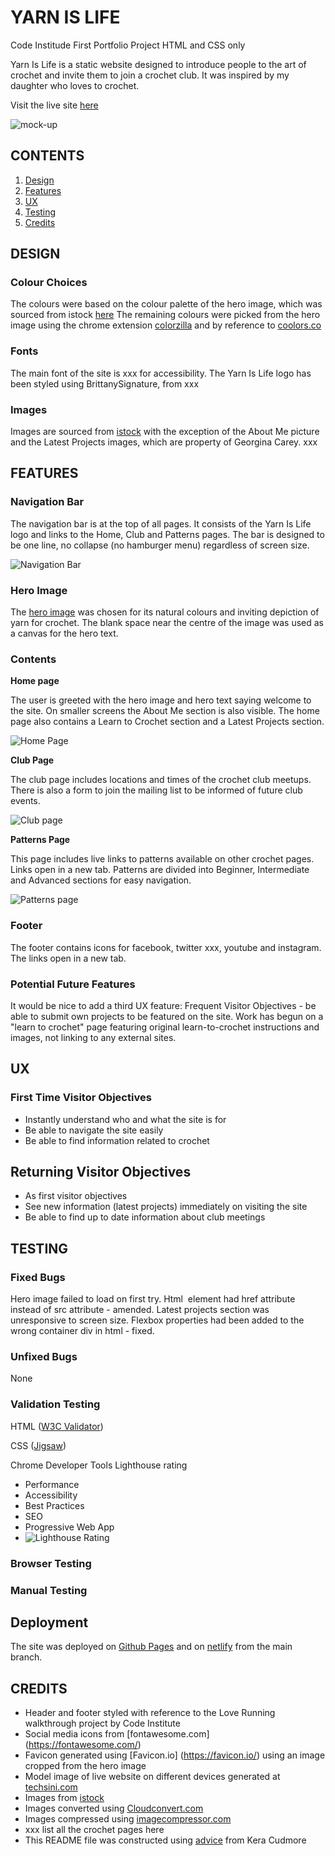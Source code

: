 # YARN IS LIFE
Code Institude First Portfolio Project HTML and CSS only

Yarn Is Life is a static website designed to introduce people to the art of crochet and invite them to join a crochet club. It was inspired by my daughter who loves to crochet.

Visit the live site [here](https://tori-coder.github.io/yarn-is-life/)

![mock-up](assets/images/readme-imgs/mock-up.png)

## CONTENTS
1. [Design](#design)
2. [Features](#features)
3. [UX](#ux)
4. [Testing](#testing)
5. [Credits](#credits) 

## DESIGN

### Colour Choices
The colours were based on the colour palette of the hero image, which was sourced from istock [here](https://www.istockphoto.com/es/foto/fondo-de-pasatiempo-artesanal-con-hilo-en-colores-naturales-gm1349994486-426293103)
The remaining colours were picked from the hero image using the chrome extension [colorzilla](https://chromewebstore.google.com/detail/colorzilla/bhlhnicpbhignbdhedgjhgdocnmhomnp) and by reference to [coolors.co](coolors.co)

### Fonts
The main font of the site is xxx for accessibility.
The Yarn Is Life logo has been styled using BrittanySignature, from xxx

### Images
Images are sourced from [istock](https://www.istockphoto.com/) with the exception of the About Me picture and the Latest Projects images, which are property of Georgina Carey. xxx

## FEATURES

### Navigation Bar
The navigation bar is at the top of all pages. It consists of the Yarn Is Life logo and links to the Home, Club and Patterns pages.
The bar is designed to be one line, no collapse (no hamburger menu) regardless of screen size.

![Navigation Bar]()

### Hero Image
The [hero image](https://www.istockphoto.com/es/foto/fondo-de-pasatiempo-artesanal-con-hilo-en-colores-naturales-gm1349994486-426293103) was chosen for its natural colours and inviting depiction of yarn for crochet. The blank space near the centre of the image was used as a canvas for the hero text.

### Contents

**Home page**

The user is greeted with the hero image and hero text saying welcome to the site. On smaller screens the About Me section is also visible. The home page also contains a Learn to Crochet section and a Latest Projects section.

![Home Page]()

**Club Page**

The club page includes locations and times of the crochet club meetups.
There is also a form to join the mailing list to be informed of future club events.

![Club page]()

**Patterns Page**

This page includes live links to patterns available on other crochet pages. Links open in a new tab.
Patterns are divided into Beginner, Intermediate and Advanced sections for easy navigation.

![Patterns page]()

### Footer

The footer contains icons for facebook, twitter xxx, youtube and instagram. The links open in a new tab.

### Potential Future Features

It would be nice to add a third UX feature: Frequent Visitor Objectives - be able to submit own projects to be featured on the site.
Work has begun on a "learn to crochet" page featuring original learn-to-crochet instructions and images, not linking to any external sites.

## UX

### First Time Visitor Objectives

* Instantly understand who and what the site is for
* Be able to navigate the site easily
* Be able to find information related to crochet

## Returning Visitor Objectives

* As first visitor objectives
* See new information (latest projects) immediately on visiting the site
* Be able to find up to date information about club meetings

## TESTING

### Fixed Bugs
Hero image failed to load on first try. Html <img> element had href attribute instead of src attribute - amended.
Latest projects section was unresponsive to screen size. Flexbox properties had been added to the wrong container div in html - fixed.
 
### Unfixed Bugs
None

### Validation Testing

HTML ([W3C Validator](https://validator.w3.org/))

CSS ([Jigsaw](https://jigsaw.w3.org/css-validator/))

Chrome Developer Tools Lighthouse rating
- Performance
- Accessibility
- Best Practices
- SEO
- Progressive Web App
- ![Lighthouse Rating]()
      
### Browser Testing

### Manual Testing

## Deployment

The site was deployed on [Github Pages](https://tori-coder.github.io/yarn-is-life/) and on [netlify](https://yarnislife.netlify.app/) from the main branch. 

## CREDITS

- Header and footer styled with reference to the Love Running walkthrough project by Code Institute
- Social media icons from [fontawesome.com] (https://fontawesome.com/)
- Favicon generated using [Favicon.io] (https://favicon.io/) using an image cropped from the hero image
- Model image of live website on different devices generated at [techsini.com](https://techsini.com/multi-mockup/index.php)
- Images from [istock](https://www.istockphoto.com/)
- Images converted using [Cloudconvert.com](https://cloudconvert.com/webp-converter)
- Images compressed using [imagecompressor.com](https://imagecompressor.com/)
- xxx list all the crochet pages here
- This README file was constructed using [advice](https://github.com/kera-cudmore/readme-examples) from Kera Cudmore 


